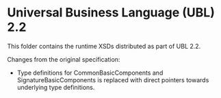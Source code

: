 # Universal Business Language (UBL) 2.2

This folder contains the runtime XSDs distributed as part of UBL 2.2.


Changes from the original specification:

* Type definitions for CommonBasicComponents and SignatureBasicComponents is replaced with direct pointers towards underlying type definitions.